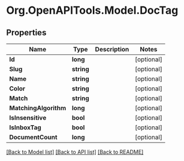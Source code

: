 # Org.OpenAPITools.Model.DocTag

## Properties

Name | Type | Description | Notes
------------ | ------------- | ------------- | -------------
**Id** | **long** |  | [optional] 
**Slug** | **string** |  | [optional] 
**Name** | **string** |  | [optional] 
**Color** | **string** |  | [optional] 
**Match** | **string** |  | [optional] 
**MatchingAlgorithm** | **long** |  | [optional] 
**IsInsensitive** | **bool** |  | [optional] 
**IsInboxTag** | **bool** |  | [optional] 
**DocumentCount** | **long** |  | [optional] 

[[Back to Model list]](../README.md#documentation-for-models) [[Back to API list]](../README.md#documentation-for-api-endpoints) [[Back to README]](../README.md)

